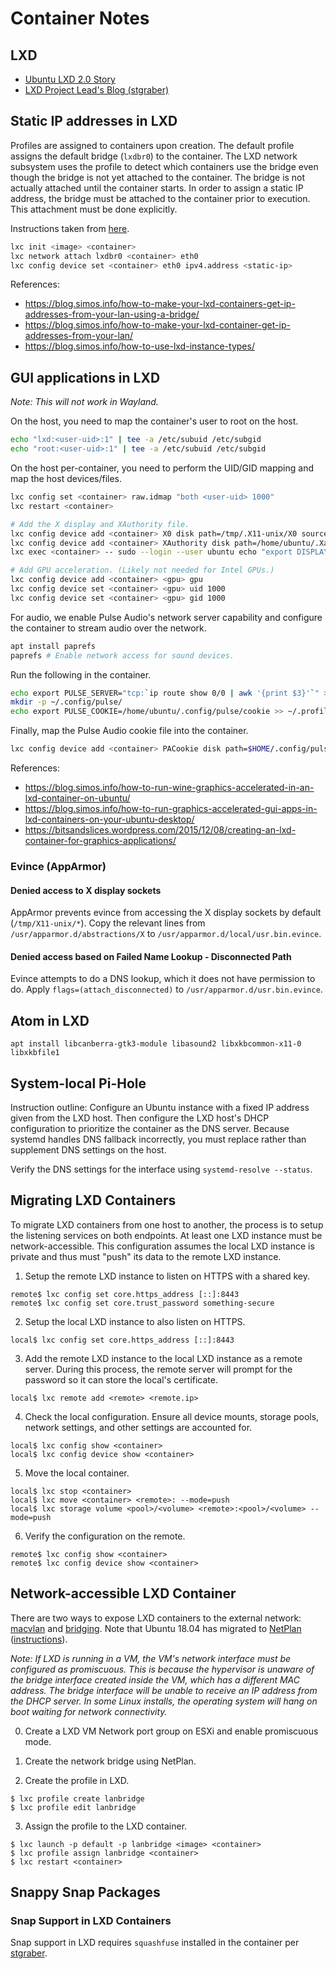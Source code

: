 # Container Notes

## LXD

* [Ubuntu LXD 2.0 Story](https://insights.ubuntu.com/2016/03/14/the-lxd-2-0-story-prologue/)
* [LXD Project Lead's Blog (stgraber)](https://stgraber.org/)

## Static IP addresses in LXD

Profiles are assigned to containers upon creation. The default profile assigns the default bridge (`lxdbr0`) to the
container. The LXD network subsystem uses the profile to detect which containers use the bridge even though the bridge
is not yet attached to the container. The bridge is not actually attached until the container starts. In order to
assign a static IP address, the bridge must be attached to the container prior to execution. This attachment must be
done explicitly.

Instructions taken from [here](https://discuss.linuxcontainers.org/t/lxd-host-with-arch-linux-cant-set-static-ip-to-containers-via-dnsmasq/1197/8).

```bash
lxc init <image> <container>
lxc network attach lxdbr0 <container> eth0
lxc config device set <container> eth0 ipv4.address <static-ip>
```

References:
* https://blog.simos.info/how-to-make-your-lxd-containers-get-ip-addresses-from-your-lan-using-a-bridge/
* https://blog.simos.info/how-to-make-your-lxd-container-get-ip-addresses-from-your-lan/
* https://blog.simos.info/how-to-use-lxd-instance-types/

## GUI applications in LXD

*Note: This will not work in Wayland.*

On the host, you need to map the container's user to root on the host.

```bash
echo "lxd:<user-uid>:1" | tee -a /etc/subuid /etc/subgid
echo "root:<user-uid>:1" | tee -a /etc/subuid /etc/subgid
```

On the host per-container, you need to perform the UID/GID mapping and map the host devices/files.

```bash
lxc config set <container> raw.idmap "both <user-uid> 1000"
lxc restart <container>

# Add the X display and XAuthority file.
lxc config device add <container> X0 disk path=/tmp/.X11-unix/X0 source=/tmp/.X11-unix/X0
lxc config device add <container> XAuthority disk path=/home/ubuntu/.Xauthority source=${XAUTHORITY}
lxc exec <container> -- sudo --login --user ubuntu echo "export DISPLAY=:0" >> ~/.profile

# Add GPU acceleration. (Likely not needed for Intel GPUs.)
lxc config device add <container> <gpu> gpu
lxc config device set <container> <gpu> uid 1000
lxc config device set <container> <gpu> gid 1000
```

For audio, we enable Pulse Audio's network server capability and configure the container to stream audio over the network.

```bash
apt install paprefs
paprefs # Enable network access for sound devices.
```

Run the following in the container.

```bash
echo export PULSE_SERVER="tcp:`ip route show 0/0 | awk '{print $3}'`" >> ~/.profile
mkdir -p ~/.config/pulse/
echo export PULSE_COOKIE=/home/ubuntu/.config/pulse/cookie >> ~/.profile
```

Finally, map the Pulse Audio cookie file into the container.

```bash
lxc config device add <container> PACookie disk path=$HOME/.config/pulse/cookie source=/home/ubuntu/.config/pulse/cookie
```

References:
* https://blog.simos.info/how-to-run-wine-graphics-accelerated-in-an-lxd-container-on-ubuntu/
* https://blog.simos.info/how-to-run-graphics-accelerated-gui-apps-in-lxd-containers-on-your-ubuntu-desktop/
* https://bitsandslices.wordpress.com/2015/12/08/creating-an-lxd-container-for-graphics-applications/

### Evince (AppArmor)

#### Denied access to X display sockets
AppArmor prevents evince from accessing the X display sockets by default (`/tmp/X11-unix/*`).
Copy the relevant lines from `/usr/apparmor.d/abstractions/X` to `/usr/apparmor.d/local/usr.bin.evince`.

#### Denied access based on Failed Name Lookup - Disconnected Path
Evince attempts to do a DNS lookup, which it does not have permission to do. Apply
`flags=(attach_disconnected)` to `/usr/apparmor.d/usr.bin.evince`.

## Atom in LXD
```shell
apt install libcanberra-gtk3-module libasound2 libxkbcommon-x11-0 libxkbfile1
```

## System-local Pi-Hole

Instruction outline: Configure an Ubuntu instance with a fixed IP address given from the LXD host. Then configure the LXD host's DHCP configuration to prioritize the container as the DNS server. Because systemd handles DNS fallback incorrectly, you must replace rather than supplement DNS settings on the host.

Verify the DNS settings for the interface using `systemd-resolve --status`.

## Migrating LXD Containers

To migrate LXD containers from one host to another, the process is to setup the listening services on both endpoints. At least one LXD instance must be network-accessible. This configuration assumes the local LXD instance is private and thus must "push" its data to the remote LXD instance.

1. Setup the remote LXD instance to listen on HTTPS with a shared key.

```shell
remote$ lxc config set core.https_address [::]:8443
remote$ lxc config set core.trust_password something-secure
```

2. Setup the local LXD instance to also listen on HTTPS.

```shell
local$ lxc config set core.https_address [::]:8443
```

3. Add the remote LXD instance to the local LXD instance as a remote server. During this process, the remote server will prompt for the password so it can store the local's certificate.

```shell
local$ lxc remote add <remote> <remote.ip>
```

4. Check the local configuration. Ensure all device mounts, storage pools, network settings, and other settings are accounted for.

```shell
local$ lxc config show <container>
local$ lxc config device show <container>
```

5. Move the local container.

```shell
local$ lxc stop <container>
local$ lxc move <container> <remote>: --mode=push
local$ lxc storage volume <pool>/<volume> <remote>:<pool>/<volume> --mode=push
```

6. Verify the configuration on the remote.

```shell
remote$ lxc config show <container>
remote$ lxc config device show <container>
```

## Network-accessible LXD Container

There are two ways to expose LXD containers to the external network: [macvlan](https://blog.simos.info/how-to-make-your-lxd-container-get-ip-addresses-from-your-lan/) and [bridging](https://blog.simos.info/how-to-make-your-lxd-containers-get-ip-addresses-from-your-lan-using-a-bridge/). Note that Ubuntu 18.04 has migrated to [NetPlan](https://netplan.io) ([instructions](https://openschoolsolutions.org/set-up-network-bridge-lxd/)).

*Note: If LXD is running in a VM, the VM's network interface must be configured as promiscuous. This is because the hypervisor is unaware of the bridge interface created inside the VM, which has a different MAC address. The bridge interface will be unable to receive an IP address from the DHCP server. In some Linux installs, the operating system will hang on boot waiting for network connectivity.*

0. Create a LXD VM Network port group on ESXi and enable promiscuous mode.

1. Create the network bridge using NetPlan.

2. Create the profile in LXD.

```shell
$ lxc profile create lanbridge
$ lxc profile edit lanbridge
```

3. Assign the profile to the LXD container.

```shell
$ lxc launch -p default -p lanbridge <image> <container>
$ lxc profile assign lanbridge <container>
$ lxc restart <container>
```

## Snappy Snap Packages

### Snap Support in LXD Containers

Snap support in LXD requires `squashfuse` installed in the container per
[stgraber](https://stgraber.org/2016/12/07/running-snaps-in-lxd-containers/).
